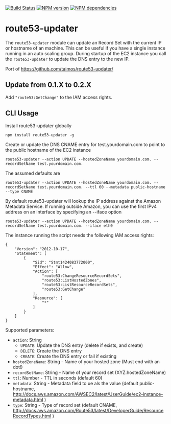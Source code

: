 [![Build Status](https://secure.travis-ci.org/widdix/node-route53-updater.png)](http://travis-ci.org/widdix/node-route53-updater)
[![NPM version](https://badge.fury.io/js/route53-updater.png)](http://badge.fury.io/js/route53-updater)
[![NPM dependencies](https://david-dm.org/widdix/node-route53-updater.png)](https://david-dm.org/widdix/node-route53-updater)

# route53-updater

The `route53-updater` module can update an Record Set with the current IP or hostname of an machine. This can be useful if you have a single instance running in an auto scaling group. During startup of the EC2 instance you call the `route53-updater` to update the DNS entry to the new IP.  

Port of https://github.com/taimos/route53-updater/

## Update from 0.1.X to 0.2.X

Add `"route53:GetChange"` to the IAM access rights.

## CLI Usage

Install route53-updater globally

	npm install route53-updater -g

Create or update the DNS CNAME entry for test.yourdomain.com to point to the public hostname of the EC2 instance

	route53-updater --action UPDATE --hostedZoneName yourdomain.com. --recordSetName test.yourdomain.com. 

The assumed defaults are

	route53-updater --action UPDATE --hostedZoneName yourdomain.com. --recordSetName test.yourdomain.com. --ttl 60 --metadata public-hostname --type CNAME

By default route53-updater will lookup the IP address against the Amazon Metadata Service. If running outside Amazon, you can use the first IPv4 address on an interface by specifying an --iface option

	route53-updater --action UPDATE --hostedZoneName yourdomain.com. --recordSetName test.yourdomain.com. --iface eth0

The instance running the script needs the following IAM access rights:

	{
		"Version": "2012-10-17",
		"Statement": [
			{
				"Sid": "Stmt1424083772000",
				"Effect": "Allow",
				"Action": [
					"route53:ChangeResourceRecordSets",
					"route53:ListHostedZones",
					"route53:ListResourceRecordSets",
					"route53:GetChange"
				],
				"Resource": [
					"*"
				]
			}
		]
	}

Supported parameters:

* `action`: String
	* `UPDATE`: Update the DNS entry (delete if exists, and create)
	* `DELETE`: Create the DNS entry
	* `CREATE`: Create the DNS entry or fail if existing
* `hostedZoneName`: String - Name of your hosted zone (Must end with an dot!)
* `recordSetName`: String - Name of your record set (XYZ.hostedZoneName)
* `ttl`: Number - TTL in seconds (default 60)
* `metadata`: String - Metadata field to ue als the value (default public-hostname, http://docs.aws.amazon.com/AWSEC2/latest/UserGuide/ec2-instance-metadata.html )
* `type`: String - Type of record set (default CNAME, http://docs.aws.amazon.com/Route53/latest/DeveloperGuide/ResourceRecordTypes.html )
